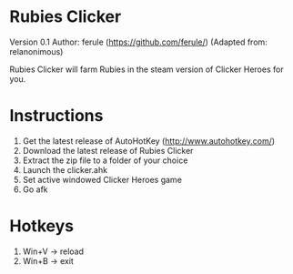 # Rubies Clicker
Version 0.1 Author: ferule (https://github.com/ferule/) (Adapted from: relanonimous)

Rubies Clicker will farm Rubies in the steam version of Clicker Heroes for you.

# Instructions
1. Get the latest release of AutoHotKey (http://www.autohotkey.com/)
2. Download the latest release of Rubies Clicker
3. Extract the zip file to a folder of your choice
4. Launch the clicker.ahk
5. Set active windowed Clicker Heroes game
6. Go afk

# Hotkeys
1. Win+V -> reload
2. Win+B -> exit
